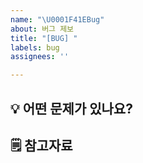 ```yaml
---
name: "\U0001F41EBug"
about: 버그 제보
title: "[BUG] "
labels: bug
assignees: ''

---
```


## 💡 어떤 문제가 있나요?


## 🗒️ 참고자료
